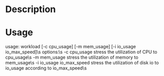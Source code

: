 # Description


# Usage
usage: workload [-c cpu_usage] [-m mem_usage] [-i io_usage io_max_speed]\s
  options:\s
    -c cpu_usage		stress the utilization of CPU to cpu_usage\s
    -m mem_usage		stress the utilization of memory to mem_usage\s
    -i io_usage io_max_speed	stress the utilization of disk io to io_usage according to io_max_speed\s

